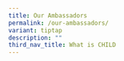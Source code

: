 ```yaml
---
title: Our Ambassadors
permalink: /our-ambassadors/
variant: tiptap
description: ""
third_nav_title: What is CHILD
---
```

<p></p>